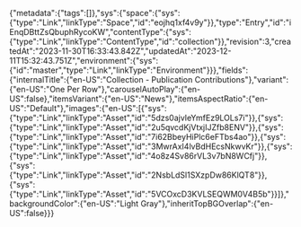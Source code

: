 {"metadata":{"tags":[]},"sys":{"space":{"sys":{"type":"Link","linkType":"Space","id":"eojhq1xf4v9y"}},"type":"Entry","id":"iEnqDBttZsQbuphRycoKW","contentType":{"sys":{"type":"Link","linkType":"ContentType","id":"collection"}},"revision":3,"createdAt":"2023-11-30T16:33:43.842Z","updatedAt":"2023-12-11T15:32:43.751Z","environment":{"sys":{"id":"master","type":"Link","linkType":"Environment"}}},"fields":{"internalTitle":{"en-US":"Collection - Publication Contributions"},"variant":{"en-US":"One Per Row"},"carouselAutoPlay":{"en-US":false},"itemsVariant":{"en-US":"News"},"itemsAspectRatio":{"en-US":"Default"},"images":{"en-US":[{"sys":{"type":"Link","linkType":"Asset","id":"5dzs0ajvIeYmfEz9LOLs7i"}},{"sys":{"type":"Link","linkType":"Asset","id":"2u5qvcdKjVtxjIJZfb8ENV"}},{"sys":{"type":"Link","linkType":"Asset","id":"7i62BbeyHiPlc6eFTbs4ao"}},{"sys":{"type":"Link","linkType":"Asset","id":"3MwrAxI4lvBdHEcsNkwvKr"}},{"sys":{"type":"Link","linkType":"Asset","id":"4o8z4Sv86rVL3v7bN8WCfj"}},{"sys":{"type":"Link","linkType":"Asset","id":"2NsbLdSl1SXzpDw86KlQT8"}},{"sys":{"type":"Link","linkType":"Asset","id":"5VCOxcD3KVLSEQWM0V4B5b"}}]},"backgroundColor":{"en-US":"Light Gray"},"inheritTopBGOverlap":{"en-US":false}}}